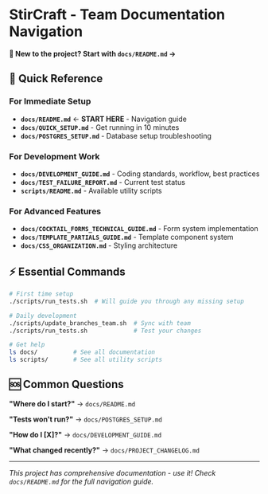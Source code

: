# StirCraft - Team Documentation Navigation

**👋 New to the project? Start with `docs/README.md` →**

## 📁 Quick Reference

### For Immediate Setup
- **`docs/README.md`** ← **START HERE** - Navigation guide
- **`docs/QUICK_SETUP.md`** - Get running in 10 minutes  
- **`docs/POSTGRES_SETUP.md`** - Database setup troubleshooting

### For Development Work
- **`docs/DEVELOPMENT_GUIDE.md`** - Coding standards, workflow, best practices
- **`docs/TEST_FAILURE_REPORT.md`** - Current test status
- **`scripts/README.md`** - Available utility scripts

### For Advanced Features
- **`docs/COCKTAIL_FORMS_TECHNICAL_GUIDE.md`** - Form system implementation
- **`docs/TEMPLATE_PARTIALS_GUIDE.md`** - Template component system
- **`docs/CSS_ORGANIZATION.md`** - Styling architecture

## ⚡ Essential Commands

```bash
# First time setup
./scripts/run_tests.sh  # Will guide you through any missing setup

# Daily development  
./scripts/update_branches_team.sh  # Sync with team
./scripts/run_tests.sh             # Test your changes

# Get help
ls docs/          # See all documentation
ls scripts/       # See all utility scripts
```

## 🆘 Common Questions

**"Where do I start?"** → `docs/README.md`

**"Tests won't run?"** → `docs/POSTGRES_SETUP.md`

**"How do I [X]?"** → `docs/DEVELOPMENT_GUIDE.md`

**"What changed recently?"** → `docs/PROJECT_CHANGELOG.md`

---

*This project has comprehensive documentation - use it! Check `docs/README.md` for the full navigation guide.*
